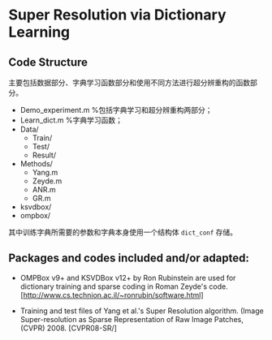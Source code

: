 # Super Resolution via Dictionary Learning

## Code Structure

主要包括数据部分、字典学习函数部分和使用不同方法进行超分辨重构的函数部分。

- Demo\_experiment.m  %包括字典学习和超分辨重构两部分；
- Learn\_dict.m %字典学习函数；
- Data/
	- Train/
	- Test/
	- Result/
- Methods/
	- Yang.m
	- Zeyde.m
	- ANR.m
	- GR.m
- ksvdbox/
- ompbox/

其中训练字典所需要的参数和字典本身使用一个结构体 `dict_conf` 存储。

## Packages and codes included and/or adapted:

* OMPBox v9+ and KSVDBox v12+ by Ron Rubinstein are used 
for dictionary training and sparse coding in Roman Zeyde's code.
[http://www.cs.technion.ac.il/~ronrubin/software.html]

* Training and test files of Yang et al.'s Super Resolution algorithm.
(Image Super-resolution as Sparse Representation of Raw Image Patches, (CVPR) 2008.
[CVPR08-SR/]
